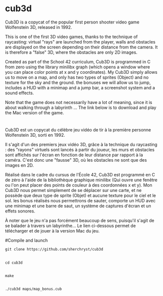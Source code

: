 # cub3d

Cub3D is a copycat of the popular first person shooter video game Wolfenstein 3D, released in 1992.

This is one of the first 3D video games, thanks to the technique of raycasting:
virtual "rays" are launched from the player, walls and obstacles are displayed on the screen
depending on their distance from the camera.
It is therefore a "false" 3D, where the obstacles are only 2D images.

Created as part of the School 42 curriculum, Cub3D is programmed in C from zero using the library
minilibx graph (which opens a window where you can place color points at x and y coordinates).
My Cub3D simply allows us to move on a map, and only has two types of sprites (Object)
and no texture for the sky and the ground. the bonuses we will allow us to jump, includes a HUD
with a minimap and a jump bar, a screenshot system and a sound effects.

Note that the game does not necessarily have a lot of meaning, since it is about walking through a labyrinth ...
The link below is to download and play the Mac version of the game.

#

Cub3D est un copycat du célèbre jeu vidéo de tir à la première personne Wolfenstein 3D, sorti en 1992.

Il s'agit d'un des premiers jeux vidéo 3D, grâce à la technique du raycasting :
des "rayons" virtuels sont lancés à partir du joueur, les murs et obstacles sont affichés sur l'écran
en fonction de leur distance par rapport à la caméra.
C'est donc une "fausse" 3D, où les obstacles ne sont que des images en 2D.

Réalisé dans le cadre du cursus de l'École 42, Cub3D est programmé en C de zéro à l'aide de la bibliothèque
graphique minilibx (Qui ouvre une fenêtre ou l'on peut placer des points de couleur à des coordonnées x et y).
Mon Cub3D nous permet simplement de se déplacer sur une carte, et ne possède que deux type de sprite (Objet)
et aucune texture pour le ciel et le sol. les bonus réalisés nous permettrons de sauter, comporte un HUD
avec une minimap et une barre de saut, un système de captures d'écran et un effets sonores.

À noter que le jeu n'a pas forcément beaucoup de sens, puisqu'il s'agit de se balader à travers un labyrinthe...
Le lien ci-dessous permet de télécharger et de jouer à la version Mac du jeu.


#Compile and launch

```git clone https://github.com/sherchryst/cub3d```
##
```cd cub3d```
##
```make```
##
```./cub3d maps/map_bonus.cub```
